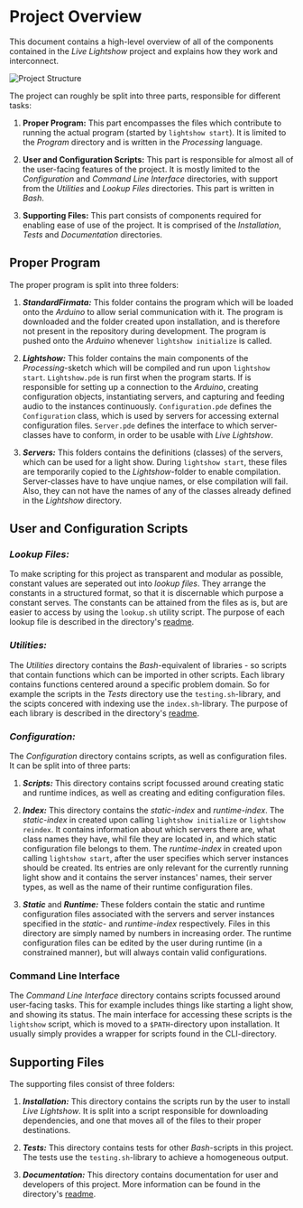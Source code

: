 # Project Overview

This document contains a high-level overview of all of the components contained in the _Live Lightshow_ project and explains how they work and interconnect.

![Project Structure](https://github.com/marcusrossel/live-lightshow/tree/master/Documentation/Assets/Project%20Structure.png)

The project can roughly be split into three parts, responsible for different tasks:

1. **Proper Program:**
This part encompasses the files which contribute to running the actual program (started by `lightshow start`). It is limited to the _Program_ directory and is written in the _Processing_ language.

2. **User and Configuration Scripts:**
This part is responsible for almost all of the user-facing features of the project. It is mostly limited to the _Configuration_ and _Command Line Interface_ directories, with support from the _Utilities_ and _Lookup Files_ directories. This part is written in _Bash_.

3. **Supporting Files:**
This part consists of components required for enabling ease of use of the project. It is comprised of the _Installation_, _Tests_ and _Documentation_ directories.

## Proper Program

The proper program is split into three folders:

1. **_StandardFirmata:_**
This folder contains the program which will be loaded onto the _Arduino_ to allow serial communication with it. The program is downloaded and the folder created upon installation, and is therefore not present in the repository during development. The program is pushed onto the _Arduino_ whenever `lightshow initialize` is called.

2. **_Lightshow:_**
This folder contains the main components of the _Processing_-sketch which will be compiled and run upon `lightshow start`. `Lightshow.pde` is run first when the program starts. If is responsible for setting up a connection to the _Arduino_, creating configuration objects, instantiating servers, and capturing and feeding audio to the instances continuously. `Configuration.pde` defines the `Configuration` class, which is used by servers for accessing external configuration files. `Server.pde` defines the interface to which server-classes have to conform, in order to be usable with _Live Lightshow_.

3. **_Servers:_**
This folders contains the definitions (classes) of the servers, which can be used for a light show. During `lightshow start`, these files are temporarily copied to the _Lightshow_-folder to enable compilation. Server-classes have to have unqiue names, or else compilation will fail. Also, they can not have the names of any of the classes already defined in  the _Lightshow_ directory.

## User and Configuration Scripts

### _Lookup Files:_

To make scripting for this project as transparent and modular as possible, constant values are seperated out into _lookup files_. They arrange the constants in a structured format, so that it is discernable which purpose a constant serves. The constants can be attained from the files as is, but are easier to access by using the `lookup.sh` utility script. The purpose of each lookup file is described in the directory's [readme](https://github.com/marcusrossel/live-lightshow/blob/master/Lookup%20Files/README.md).


### _Utilities:_

The _Utilities_ directory contains the _Bash_-equivalent of libraries - so scripts that contain functions which can be imported in other scripts. Each library contains functions centered around a specific problem domain. So for example the scripts in the _Tests_ directory use the `testing.sh`-library, and the scipts concered with indexing use the `index.sh`-library. The purpose of each library is described in the directory's [readme](https://github.com/marcusrossel/live-lightshow/blob/master/Utilities/README.md).

### _Configuration:_

The _Configuration_ directory contains scripts, as well as configuration files. It can be split into of three parts:

1. **_Scripts:_**
This directory contains script focussed around creating static and runtime indices, as well as creating and editing configuration files.

2. **_Index:_**
This directory contains the _static-index_ and _runtime-index_.
The _static-index_ in created upon calling `lightshow initialize` or `lightshow reindex`. It contains information about which servers there are, what class names they have, whil file they are located in, and which static configuration file belongs to them.
The _runtime-index_ in created upon calling `lightshow start`, after the user specifies which server instances should be created. Its entries are only relevant for the currently running light show and it contains the server instances' names, their server types, as well as the name of their runtime configuration files.

3. **_Static_** and **_Runtime:_**
These folders contain the static and runtime configuration files associated with the servers and server instances specified in the _static-_ and _runtime-index_ respectively. Files in this directory are simply named by numbers in increasing order. The runtime configuration files can be edited by the user during runtime (in a constrained manner), but will always contain valid configurations.

### Command Line Interface

The _Command Line Interface_ directory contains scripts focussed around user-facing tasks. This for example includes things like starting a light show, and showing its status.
The main interface for accessing these scripts is the `lightshow` script, which is moved to a `$PATH`-directory upon installation. It usually simply provides a wrapper for scripts found in the CLI-directory.

## Supporting Files

The supporting files consist of three folders:

1. **_Installation:_**
This directory contains the scripts run by the user to install _Live Lightshow_. It is split into a script responsible for downloading dependencies, and one that moves all of the files to their proper destinations.

2. **_Tests:_**
This directory contains tests for other _Bash_-scripts in this project. The tests use the `testing.sh`-library to achieve a homogeneous output.

3. **_Documentation:_**
This directory contains documentation for user and developers of this project. More information can be found in the directory's [readme](https://github.com/marcusrossel/live-lightshow/blob/master/Documentation/README.md).
